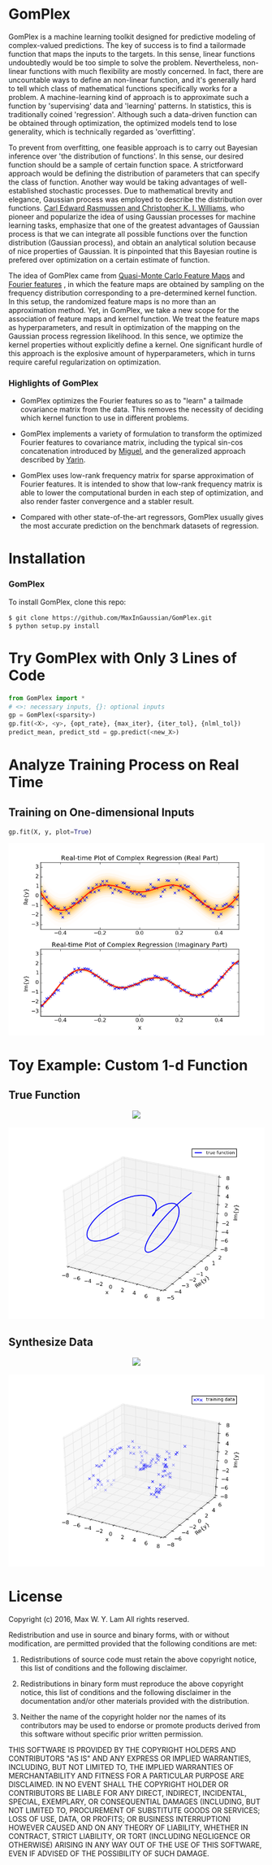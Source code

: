 # GomPlex

GomPlex is a machine learning toolkit designed for predictive modeling of
complex-valued predictions. The key of success is to find a tailormade function
that maps the inputs to the targets. In this sense, linear functions undoubtedly
would be too simple to solve the problem. Nevertheless, non-linear functions
with much flexibility are mostly concerned. In fact, there are uncountable ways
to define an non-linear function, and it's generally hard to tell which class of
mathematical functions specifically works for a problem. A machine-learning kind
of approach is to approximate such a function by 'supervising' data and
'learning' patterns. In statistics, this is traditionally coined
'regression'. Although such a data-driven function can be obtained through
optimization, the optimized models tend to lose generality, which is technically
regarded as 'overfitting'.

To prevent from overfitting, one feasible approach is to carry out Bayesian
inference over 'the distribution of functions'. In this sense, our desired
function should be a sample of certain function space. A strictforward approach
would be defining the distribution of parameters that can specify the class of
function. Another way would be taking advantages of well-established stochastic
processes. Due to mathematical brevity and elegance, Gaussian process was
employed to describe the distribution over functions. [Carl Edward Rasmussen and
Christopher K. I. Williams](http://www.gaussianprocess.org/gpml/), who pioneer
and popularize the idea of using Gaussian processes for machine learning tasks,
emphasize that one of the greatest advantages of Gaussian process is that we can
integrate all possible functions over the function distribution (Gaussian
process), and obtain an analytical solution because of nice properties of
Gaussian. It is pinpointed that this Bayesian routine is prefered over
optimization on a certain estimate of function.

The idea of GomPlex came from [Quasi-Monte Carlo Feature Maps](http://jmlr.org/papers/volume17/14-538/14-538.pdf)
and [Fourier features](https://papers.nips.cc/paper/3182-random-features-for-large-scale-kernel-machines.pdf)
, in which the feature maps are obtained by sampling on the frequency distribution corresponding to a pre-determined
kernel function. In this setup, the randomized feature maps is no more than an approximation method.
Yet, in GomPlex, we take a new scope for the association of feature maps and kernel function.
We treat the feature maps as hyperparameters, and result in optimization of the mapping on the Gaussian process regression likelihood.
In this sence, we optimize the kernel properties without explicitly define a kernel.
One significant hurdle of this approach is the explosive amount of hyperparameters,
which in turns require careful regularization on optimization.

### Highlights of GomPlex

- GomPlex optimizes
the Fourier features so as to "learn" a tailmade covariance matrix from the data. 
This removes the necessity of deciding which kernel function to use in different problems.

- GomPlex implements a variety of formulation to transform the optimized Fourier features to covariance matrix, including the typical sin-cos concatenation introduced by [Miguel](http://www.jmlr.org/papers/v11/lazaro-gredilla10a.html), and the generalized approach described by [Yarin](http://jmlr.org/proceedings/papers/v37/galb15.html).

- GomPlex uses low-rank frequency matrix for sparse approximation of Fourier features. It is 
intended to show that low-rank frequency matrix is able to lower the computational 
burden in each step of optimization, and also render faster convergence and a stabler result.

- Compared with other state-of-the-art regressors, GomPlex usually gives the most accurate prediction on the benchmark datasets of regression.

# Installation
   
### GomPlex

To install GomPlex, clone this repo:

    $ git clone https://github.com/MaxInGaussian/GomPlex.git
    $ python setup.py install
   
# Try GomPlex with Only 3 Lines of Code
```python
from GomPlex import *
# <>: necessary inputs, {}: optional inputs
gp = GomPlex(<sparsity>)
gp.fit(<X>, <y>, {opt_rate}, {max_iter}, {iter_tol}, {nlml_tol})
predict_mean, predict_std = gp.predict(<new_X>)
```

# Analyze Training Process on Real Time
## Training on One-dimensional Inputs
```python
gp.fit(X, y, plot=True)
```
![Plot1DFunction](tests/demo_regression_real_imag.png?raw=true "Plot 1D Function")
# Toy Example: Custom 1-d Function
## True Function
<p align="center">
<img src ="http://www.sciweavers.org/upload/Tex2Img_1493627941/eqn.png" />
</p>
<img src ="tests/demo_3d_plot_true_function.png" />

## Synthesize Data
<p align="center">
<img src ="http://www.sciweavers.org/upload/Tex2Img_1493628463/eqn.png" />
</p>
<img src ="tests/demo_3d_plot_data.png" />

# License
Copyright (c) 2016, Max W. Y. Lam
All rights reserved.

Redistribution and use in source and binary forms, with or without modification, are permitted provided that the following conditions are met:

1. Redistributions of source code must retain the above copyright notice, this list of conditions and the following disclaimer.

2. Redistributions in binary form must reproduce the above copyright notice, this list of conditions and the following disclaimer in the documentation and/or other materials provided with the distribution.

3. Neither the name of the copyright holder nor the names of its contributors may be used to endorse or promote products derived from this software without specific prior written permission.

THIS SOFTWARE IS PROVIDED BY THE COPYRIGHT HOLDERS AND CONTRIBUTORS "AS IS" AND ANY EXPRESS OR IMPLIED WARRANTIES, INCLUDING, BUT NOT LIMITED TO, THE IMPLIED WARRANTIES OF MERCHANTABILITY AND FITNESS FOR A PARTICULAR PURPOSE ARE DISCLAIMED. IN NO EVENT SHALL THE COPYRIGHT HOLDER OR CONTRIBUTORS BE LIABLE FOR ANY DIRECT, INDIRECT, INCIDENTAL, SPECIAL, EXEMPLARY, OR CONSEQUENTIAL DAMAGES (INCLUDING, BUT NOT LIMITED TO, PROCUREMENT OF SUBSTITUTE GOODS OR SERVICES; LOSS OF USE, DATA, OR PROFITS; OR BUSINESS INTERRUPTION) HOWEVER CAUSED AND ON ANY THEORY OF LIABILITY, WHETHER IN CONTRACT, STRICT LIABILITY, OR TORT (INCLUDING NEGLIGENCE OR OTHERWISE) ARISING IN ANY WAY OUT OF THE USE OF THIS SOFTWARE, EVEN IF ADVISED OF THE POSSIBILITY OF SUCH DAMAGE.